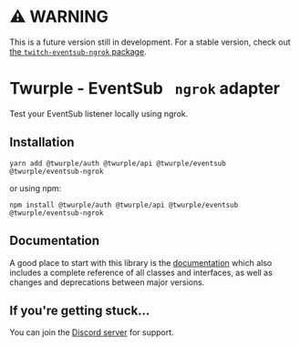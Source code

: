 # ⚠ WARNING

This is a future version still in development. For a stable version, check out [the `twitch-eventsub-ngrok` package](https://www.npmjs.com/package/twitch-eventsub-ngrok).

# Twurple - EventSub ` ngrok` adapter

Test your EventSub listener locally using ngrok.

## Installation

	yarn add @twurple/auth @twurple/api @twurple/eventsub @twurple/eventsub-ngrok

or using npm:

	npm install @twurple/auth @twurple/api @twurple/eventsub @twurple/eventsub-ngrok

## Documentation

A good place to start with this library is the [documentation](https://twurple.github.io/docs/eventsub/special-hosting/ngrok.html)
which also includes a complete reference of all classes and interfaces, as well as changes and deprecations between major versions.

## If you're getting stuck...

You can join the [Discord server](https://discord.gg/b9ZqMfz) for support.
